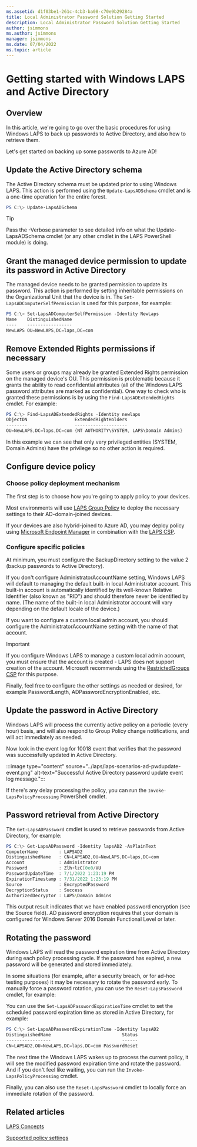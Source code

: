 ```yaml
---
ms.assetid: d1f03be1-261c-4cb3-ba08-c70e9b29284a
title: Local Administrator Password Solution Getting Started
description: Local Administrator Password Solution Getting Started
author: jsimmons
ms.author: jsimmons
manager: jsimmons
ms.date: 07/04/2022
ms.topic: article
---
```


# Getting started with Windows LAPS and Active Directory

## Overview

In this article, we're going to go over the basic procedures for using Windows LAPS to back up passwords to Active Directory, and also how to retrieve them.

Let's get started on backing up some passwords to Azure AD!

## Update the Active Directory schema

The Active Directory schema must be updated prior to using Windows LAPS. This action is performed using the `Update-LapsADSchema` cmdlet and is a one-time operation for the entire forest.

```PowerShell
PS C:\> Update-LapsADSchema
```

> [!TIP]
> Pass the -Verbose parameter to see detailed info on what the Update-LapsADSchema cmdlet (or any other cmdlet in the LAPS PowerShell module) is doing.

## Grant the managed device permission to update its password in Active Directory

The managed device needs to be granted permission to update its password. This action is performed by setting inheritable permissions on the Organizational Unit that the device is in. The `Set-LapsADComputerSelfPermission` is used for this purpose, for example:

```PowerShell
PS C:\> Set-LapsADComputerSelfPermission -Identity NewLaps
Name    DistinguishedName
----    -----------------
NewLAPS OU=NewLAPS,DC=laps,DC=com
```

## Remove Extended Rights permissions if necessary

Some users or groups may already be granted Extended Rights permission on the managed device's OU. This permission is problematic because it grants the ability to read confidential attributes (all of the Windows LAPS password attributes are marked as confidential). One way to check who is granted these permissions is by using the `Find-LapsADExtendedRights` cmdlet. For example:

```PowerShell
PS C:\> Find-LapsADExtendedRights -Identity newlaps
ObjectDN                  ExtendedRightHolders
--------                  --------------------
OU=NewLAPS,DC=laps,DC=com {NT AUTHORITY\SYSTEM, LAPS\Domain Admins}
```

In this example we can see that only very privileged entities (SYSTEM, Domain Admins) have the privilege so no other action is required.

## Configure device policy

### Choose policy deployment mechanism

The first step is to choose how you're going to apply policy to your devices.

Most environments will use [LAPS Group Policy](../laps/laps-management-policysettings.md#laps-group-policy) to deploy the necessary settings to their AD-domain-joined devices.

If your devices are also hybrid-joined to Azure AD, you may deploy policy using [Microsoft Endpoint Manager](https://docs.microsoft.com/mem/endpoint-manager-overview) in combination with the [LAPS CSP](https://docs.microsoft.com/windows/client-management/mdm/laps-csp).

### Configure specific policies

At minimum, you must configure the BackupDirectory setting to the value 2 (backup passwords to Active Directory).

If you don't configure AdministratorAccountName setting, Windows LAPS will default to managing the default built-in local Administrator account. This built-in account is automatically identified by its well-known Relative Identifier (also known as "RID") and should therefore never be identified by name. (The name of the built-in local Administrator account will vary depending on the default locale of the device.)

If you want to configure a custom local admin account, you should configure the AdministratorAccountName setting with the name of that account.

> [!IMPORTANT]
> If you configure Windows LAPS to manage a custom local admin account, you must ensure that the account is created - LAPS does not support creation of the account. Microsoft recommends using the [RestrictedGroups CSP](https://docs.microsoft.com/windows/client-management/mdm/policy-csp-restrictedgroups) for this purpose.

Finally, feel free to configure the other settings as needed or desired, for example PasswordLength, ADPasswordEncryptionEnabled, etc.

## Update the password in Active Directory

Windows LAPS will process the currently active policy on a periodic (every hour) basis, and will also respond to Group Policy change notifications, and will act immediately as needed.

Now look in the event log for 10018 event that verifies that the password was successfully updated in Active Directory.

:::image type="content" source="../laps/laps-scenarios-ad-pwdupdate-event.png" alt-text="Successful Active Directory password update event log message.":::

If there's any delay processing the policy, you can run the `Invoke-LapsPolicyProcessing` PowerShell cmdlet.

## Password retrieval from Active Directory

The `Get-LapsADPassword` cmdlet is used to retrieve passwords from Active Directory, for example:

```PowerShell
PS C:\> Get-LapsADPassword -Identity lapsAD2 -AsPlainText
ComputerName        : LAPSAD2
DistinguishedName   : CN=LAPSAD2,OU=NewLAPS,DC=laps,DC=com
Account             : Administrator
Password            : Zlh+lzC[0e0/VU
PasswordUpdateTime  : 7/1/2022 1:23:19 PM
ExpirationTimestamp : 7/31/2022 1:23:19 PM
Source              : EncryptedPassword
DecryptionStatus    : Success
AuthorizedDecryptor : LAPS\Domain Admins
```

This output result indicates that we have enabled password encryption (see the Source field). AD password encryption requires that your domain is configured for Windows Server 2016 Domain Functional Level or later.

## Rotating the password

Windows LAPS will read the password expiration time from Active Directory during each policy processing cycle. If the password has expired, a new password will be generated and stored immediately.

In some situations (for example, after a security breach, or for ad-hoc testing purposes) it may be necessary to rotate the password early. To manually force a password rotation, you can use the `Reset-LapsPassword` cmdlet, for example:

You can use the `Set-LapsADPasswordExpirationTime` cmdlet to set the scheduled password expiration time as stored in Active Directory, for example:

```PowerShell
PS C:\> Set-LapsADPasswordExpirationTime -Identity lapsAD2
DistinguishedName                           Status
-----------------                           ------
CN=LAPSAD2,OU=NewLAPS,DC=laps,DC=com PasswordReset
```

The next time the Windows LAPS wakes up to process the current policy, it will see the modified password expiration time and rotate the password. And if you don't feel like waiting, you can run the `Invoke-LapsPolicyProcessing` cmdlet.

Finally, you can also use the `Reset-LapsPassword` cmdlet to locally force an immediate rotation of the password.

## Related articles

[LAPS Concepts](../laps/laps-concepts.md)

[Supported policy settings](../laps/laps-management-policysettings.md)
